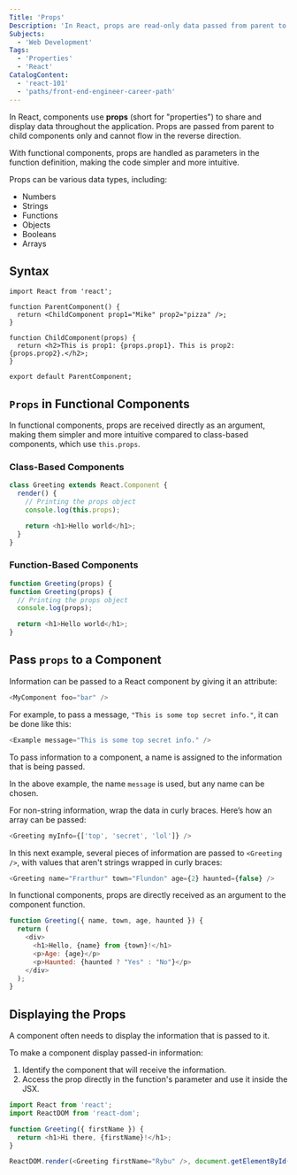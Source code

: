 ```yaml
---
Title: 'Props'
Description: 'In React, props are read-only data passed from parent to child components, enabling communication and behavior customization through values and functions.'
Subjects:
  - 'Web Development'
Tags:
  - 'Properties'
  - 'React'
CatalogContent:
  - 'react-101'
  - 'paths/front-end-engineer-career-path'
---
```


In React, components use **props** (short for "properties") to share and display data throughout the application. Props are passed from parent to child components only and cannot flow in the reverse direction.

With functional components, props are handled as parameters in the function definition, making the code simpler and more intuitive.

Props can be various data types, including:
- Numbers
- Strings
- Functions
- Objects
- Booleans
- Arrays

## Syntax

```pseudo
import React from 'react';

function ParentComponent() {
  return <ChildComponent prop1="Mike" prop2="pizza" />;
}

function ChildComponent(props) {
  return <h2>This is prop1: {props.prop1}. This is prop2: {props.prop2}.</h2>;
}

export default ParentComponent;
```

## `Props` in Functional Components

In functional components, props are received directly as an argument, making them simpler and more intuitive compared to class-based components, which use `this.props`.

### Class-Based Components

```js
class Greeting extends React.Component {
  render() {
    // Printing the props object 
    console.log(this.props);

    return <h1>Hello world</h1>;
  }
}
```

### Function-Based Components

```js
function Greeting(props) {
function Greeting(props) {
  // Printing the props object
  console.log(props);

  return <h1>Hello world</h1>;
}
```

## Pass `props` to a Component

Information can be passed to a React component by giving it an attribute:

```js
<MyComponent foo="bar" />
```

For example, to pass a message, `"This is some top secret info."`, it can be done like this:

```js
<Example message="This is some top secret info." />
```

To pass information to a component, a name is assigned to the information that is being passed.

In the above example, the name `message` is used, but any name can be chosen.

For non-string information, wrap the data in curly braces. Here’s how an array can be passed:

```js
<Greeting myInfo={['top', 'secret', 'lol']} />
```

In this next example, several pieces of information are passed to `<Greeting />`, with values that aren't strings wrapped in curly braces:

```js
<Greeting name="Frarthur" town="Flundon" age={2} haunted={false} />
```

In functional components, props are directly received as an argument to the component function.

```js
function Greeting({ name, town, age, haunted }) {
  return (
    <div>
      <h1>Hello, {name} from {town}!</h1>
      <p>Age: {age}</p>
      <p>Haunted: {haunted ? "Yes" : "No"}</p>
    </div>
  );
}
```

## Displaying the Props

A component often needs to display the information that is passed to it.

To make a component display passed-in information:

1. Identify the component that will receive the information.
2. Access the prop directly in the function's parameter and use it inside the JSX.

```js
import React from 'react';
import ReactDOM from 'react-dom';

function Greeting({ firstName }) {
  return <h1>Hi there, {firstName}!</h1>;
}

ReactDOM.render(<Greeting firstName="Rybu" />, document.getElementById('app'));
```

